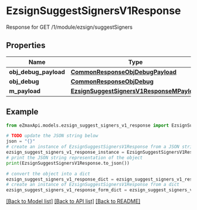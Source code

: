 # EzsignSuggestSignersV1Response

Response for GET /1/module/ezsign/suggestSigners

## Properties

Name | Type | Description | Notes
------------ | ------------- | ------------- | -------------
**obj_debug_payload** | [**CommonResponseObjDebugPayload**](CommonResponseObjDebugPayload.md) |  | 
**obj_debug** | [**CommonResponseObjDebug**](CommonResponseObjDebug.md) |  | [optional] 
**m_payload** | [**EzsignSuggestSignersV1ResponseMPayload**](EzsignSuggestSignersV1ResponseMPayload.md) |  | 

## Example

```python
from eZmaxApi.models.ezsign_suggest_signers_v1_response import EzsignSuggestSignersV1Response

# TODO update the JSON string below
json = "{}"
# create an instance of EzsignSuggestSignersV1Response from a JSON string
ezsign_suggest_signers_v1_response_instance = EzsignSuggestSignersV1Response.from_json(json)
# print the JSON string representation of the object
print(EzsignSuggestSignersV1Response.to_json())

# convert the object into a dict
ezsign_suggest_signers_v1_response_dict = ezsign_suggest_signers_v1_response_instance.to_dict()
# create an instance of EzsignSuggestSignersV1Response from a dict
ezsign_suggest_signers_v1_response_form_dict = ezsign_suggest_signers_v1_response.from_dict(ezsign_suggest_signers_v1_response_dict)
```
[[Back to Model list]](../README.md#documentation-for-models) [[Back to API list]](../README.md#documentation-for-api-endpoints) [[Back to README]](../README.md)


